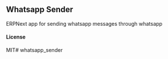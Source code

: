 ## Whatsapp Sender

ERPNext app for sending whatsapp messages through whatsapp

#### License

MIT# whatsapp_sender
